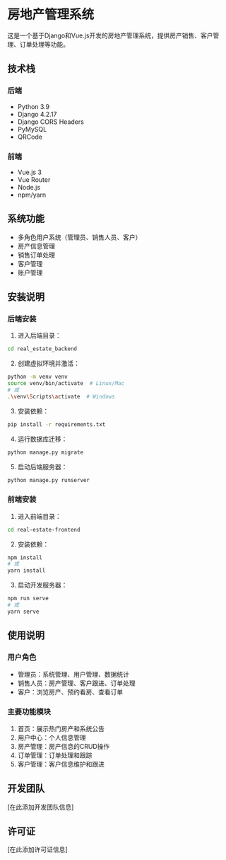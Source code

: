 # 房地产管理系统

这是一个基于Django和Vue.js开发的房地产管理系统，提供房产销售、客户管理、订单处理等功能。

## 技术栈

### 后端
- Python 3.9
- Django 4.2.17
- Django CORS Headers
- PyMySQL
- QRCode

### 前端
- Vue.js 3
- Vue Router
- Node.js
- npm/yarn

## 系统功能

- 多角色用户系统（管理员、销售人员、客户）
- 房产信息管理
- 销售订单处理
- 客户管理
- 账户管理

## 安装说明

### 后端安装
1. 进入后端目录：
```bash
cd real_estate_backend
```

2. 创建虚拟环境并激活：
```bash
python -m venv venv
source venv/bin/activate  # Linux/Mac
# 或
.\venv\Scripts\activate  # Windows
```

3. 安装依赖：
```bash
pip install -r requirements.txt
```

4. 运行数据库迁移：
```bash
python manage.py migrate
```

5. 启动后端服务器：
```bash
python manage.py runserver
```

### 前端安装
1. 进入前端目录：
```bash
cd real-estate-frontend
```

2. 安装依赖：
```bash
npm install
# 或
yarn install
```

3. 启动开发服务器：
```bash
npm run serve
# 或
yarn serve
```

## 使用说明

### 用户角色
- 管理员：系统管理、用户管理、数据统计
- 销售人员：房产管理、客户跟进、订单处理
- 客户：浏览房产、预约看房、查看订单

### 主要功能模块
1. 首页：展示热门房产和系统公告
2. 用户中心：个人信息管理
3. 房产管理：房产信息的CRUD操作
4. 订单管理：订单处理和跟踪
5. 客户管理：客户信息维护和跟进

## 开发团队

[在此添加开发团队信息]

## 许可证

[在此添加许可证信息]
